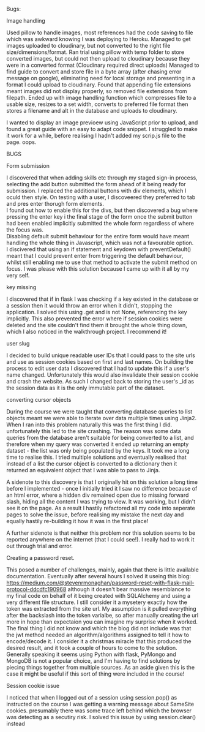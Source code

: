 Bugs:

Image handling

Used pillow to handle images, most references had the code saving to file which was awkward knowing I was deploying to Heroku.
Managed to get images uploaded to cloudinary, but not converted to the right file size/dimensions/format.
Ran trial using pillow with temp folder to store converted images, but could not then upload to cloudinary because they were in a converted format (Cloudinary required direct uploads)
Managed to find guide to convert and store file in a byte array (after chasing error message on google), eliminating need for local storage and presenting in a format I could upload to cloudinary.
Found that appending file extensions meant images did not display properly, so removed file extensions from filepath.
Ended up with image handling function which compresses file to a usable size, resizes to a set width, converts to preferred file format then stores a filename and alt in the database and uploads to cloudinary.  

I wanted to display an image previoew using JavaScript prior to upload, and found a great guide with an easy to adapt code snippet.  I struggled to make it work for a while, before realising I hadn't added my scrip.js file to the page.  oops.

BUGS

Form submission

I discovered that when adding skills etc through my staged sign-in process, selecting the add button submitted the form ahead of it being ready for submission.
I replaced the additional buttons with div elements, which I oculd then style.
On testing with a user, I discoveered they preferred to tab and pres enter thorugh form elements.  
I found out how to enable this for the divs, but then discovered a bug where pressing the enter key i the final stage of the form once the submit button had been enabled implicitly submitted the whole form regardless of where the focus was.  
Disabling default submit behaviour for the entire form would have meant handling the whole thing in Javascript, which was not a favourable option.  
I discivered that using an if statement and keydown with preventDefault() meant that I could prevent enter from triggering the default behaviour, whilst still enabling me to use that method to activate the submit method on focus.  I was please with this solution because I came up with it all by my very self. 

key missing

I discovered that if in flask I was checking if a key existed in the database or a session then it would throw an error when it didn't, stopping the application.
I solved this using .get and is not None, referencing the key implicitly.  This also prevented the error where if session cookies were deleted and the site couldn't find them it brought the whole thing down, which I also noticed in the walkthrough project.  I recommend it!

user slug

I decided to build unique readable user IDs that I could pass to the site urls and use as session cookies based on first and last names.  On building the process to edit user data I discovered that I had to update this if a user's name changed.  Unfortunately this would also invalidate their session cookie and crash the website. As such I changed back to storing the user's _id as the session data as it is the only immutable part of the dataset.

converting cursor objects

During the course we were taught that converting database queries to list objects meant we were able to iterate over data multiple times using Jinja2.  When I ran into this problem naturally this was the first thing I did.  unfortunately this led to the site crashing.  The reason was some data queries from the database aren't suitable for being converted to a list, and therefore when my query was converted it ended up returning an empty dataset - the list was only being populated by the keys. It took me a long time to realise this. I tried multiple solutions and eventually realised that instead of a list the cursor object is converted to a dictionary then it returned an equivalent object that I was able to pass to Jinja.

A sidenote to this discovery is that I originally hit on this solution a long time before I implemented - once I initially tried it I saw no difference because of an html error, where a hidden div remained open due to missing forward slash,  hiding all the content I was trying to view.  It was working, but I didn't see it on the page.  As a result I hastily refactored all my code into seperate pages to solve the issue, before realising my mistake the next day and equally hastily re-building it how it was in the first place!

A further sidenote is that neither this problem nor this solution seems to be reported anywhere on the internet (that I could see!).  I really had to work it out through trial and error.

Creating a password reset.

This posed a number of challenges, mainly, again that there is little available documentation.  Eventually after several hours I solved it useing this blog: https://medium.com/@stevenrmonaghan/password-reset-with-flask-mail-protocol-ddcdfc190968 although it doesn't bear massive resemblance to my final code on behalf of it being created with SQLAlchemy and using a very different file structure.  I still consider it a mysetery exactly how the token was extracted from the site url.  My assumption is it pulled everything after the backslash into the token varialbe, so after manually creating the url more in hope than expectaion you can imagine my surprise when it worked.  The final thing I did not know and which the blog did not include was that the jwt method needed an algorithm/algorithms assigned to tell it how to encode/decode it.  I consider it a christmas miracle that this produced the desired result, and it took a couple of hours to come to the solution. Generally speaking it seems using Python with flask, PyMongo and MongoDB is not a popular choice, and I'm having to find solutions by piecing things together from multiple sources.  As an aside given this is the case it might be useful if this sort of thing were included in the course!  

Session cookie issue

I noticed that when I logged out of a session using session.pop() as instructed on the course I was getting a warning message about SameSite cookies.  presumably there was some trace left behind which the browser was detecting as a secutiry risk. I solved this issue by using session.clear() instead
